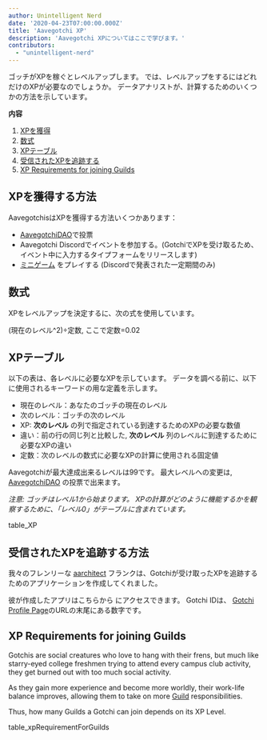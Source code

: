```yaml
---
author: Unintelligent Nerd
date: '2020-04-23T07:00:00.000Z'
title: 'Aavegotchi XP'
description: 'Aavegotchi XPについてはここで学びます。'
contributors:
  - "unintelligent-nerd"
---
```


ゴッチがXPを稼ぐとレベルアップします。 では、レベルアップをするにはどれだけのXPが必要なのでしょうか。 データアナリストが、計算するためのいくつかの方法を示しています。

<div class="contentsBox">

**内容**

<ol>
<li><a href=#gaining-xp>XPを獲得</a></li>
<li><a href=#formula>数式</a></li>
<li><a href=#experience-table>XPテーブル</a></li>
<li><a href=#tracking-xp-received>受信されたXPを追跡する</a></li>
<li><a href=#xp-requirements-for-joining-guilds>XP Requirements for joining Guilds</a></li>
</ol>

</div>

## XPを獲得する方法
AavegotchisはXPを獲得する方法いくつかあります：
* [AavegotchiDAO](/dao)で投票
* Aavegotchi Discordでイベントを参加する。(GotchiでXPを受け取るため、イベント中に入力するタイプフォームをリリースします)
* [ミニゲーム](/minigames) をプレイする (Discordで発表された一定期間のみ)

## 数式
XPをレベルアップを決定するに、次の式を使用しています。

(現在のレベル^2)÷定数, ここで定数=0.02

## XPテーブル

以下の表は、各レベルに必要なXPを示しています。 データを調べる前に、以下に使用されるキーワードの用な定義を示します。

* 現在のレベル：あなたのゴッチの現在のレベル
* 次のレベル：ゴッチの次のレベル
* XP: **次のレベル** の列で指定されている到達するためのXPの必要な数値
* 違い：前の行の同じ列と比較した, **次のレベル** 列のレベルに到達するために必要なXPの違い
* 定数：次のレベルの数式に必要なXPの計算に使用される固定値

Aavegotchiが最大達成出来るレベルは99です。 最大レベルへの変更は, [AavegotchiDAO](/dao) の投票で出来ます。

*注意: ゴッチはレベル1から始まります。 XPの計算がどのように機能するかを観察するために、「レベル0」がテーブルに含まれています。*

table_XP

## 受信されたXPを追跡する方法

我々のフレンリーな [aarchitect](/aarchitect) フランクは、Gotchiが受け取ったXPを追跡するためのアプリケーションを作成してくれました。

彼が作成したアプリはこちらから [](https://aavegotchi-xp-dashboard.vercel.app) にアクセスできます。 Gotchi IDは、 [Gotchi Profile Page](/aavegotchi-profile)のURLの末尾にある数字です。

## XP Requirements for joining Guilds

Gotchis are social creatures who love to hang with their frens, but much like starry-eyed college freshmen trying to attend every campus club activity, they get burned out with too much social activity.

As they gain more experience and become more worldly, their work-life balance improves, allowing them to take on more [Guild](/guild) responsibilities.

Thus, how many Guilds a Gotchi can join depends on its XP Level.

table_xpRequirementForGuilds